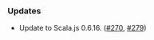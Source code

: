 ### Updates

* Update to Scala.js 0.6.16. ([#270][#270], [#279][#279])

[#270]: https://github.com/fthomas/refined/pull/270
[#279]: https://github.com/fthomas/refined/pull/279
